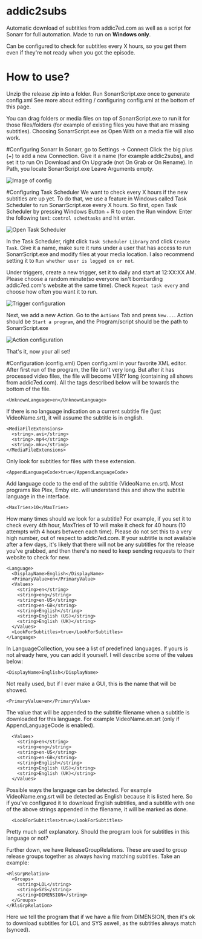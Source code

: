 # addic2subs
Automatic download of subtitles from addic7ed.com as well as a script for Sonarr for full automation. Made to run on **Windows only**.

Can be configured to check for subtitles every X hours, so you get them even if they're not ready when you got the episode.

# How to use?
Unzip the release zip into a folder. Run SonarrScript.exe once to generate config.xml
See more about editing / configuring config.xml at the bottom of this page.

You can drag folders or media files on top of SonarrScript.exe to run it for those files/folders (for example of existing files you have that are missing subtitles). Choosing SonarrScript.exe as Open With on a media file will also work.

#Configuring Sonarr
In Sonarr, go to Settings -> Connect
Click the big plus (+) to add a new Connection. Give it a name (for example addic2subs), and set it to run On Download and On Upgrade (not On Grab or On Rename).
In Path, you locate SonarrScript.exe
Leave Arguments empty.

![Image of config](http://i.imgur.com/4n5bb6A.png)

#Configuring Task Scheduler
We want to check every X hours if the new subtitles are up yet. To do that, we use a feature in Windows called Task Scheduler to run SonarrScript.exe every X hours. So first, open Task Scheduler by pressing Windows Button + R to open the Run window. Enter the following text: `control schedtasks` and hit enter.

![Open Task Scheduler](http://i.imgur.com/nkVqCaq.png)

In the Task Scheduler, right click `Task Scheduler Library` and click `Create Task`.
Give it a name, make sure it runs under a user that has access to run SonarrScript.exe and modify files at your media location. I also recommend setting it to `Run whether user is logged on or not`.

Under triggers, create a new trigger, set it to daily and start at 12:XX:XX AM. Please choose a random minute(so everyone isn't bombarding addic7ed.com's website at the same time). Check `Repeat task every` and choose how often you want it to run.

![Trigger configuration](http://i.imgur.com/Ot8YgCg.png)

Next, we add a new Action. Go to the `Actions` Tab and press `New...`.
Action should be `Start a program`, and the Program/script should be the path to SonarrScript.exe

![Action configuration](http://i.imgur.com/UaYonRy.png)

That's it, now your all set!

#Configuration (config.xml)
Open config.xml in your favorite XML editor. After first run of the program, the file isn't very long. But after it has processed video files, the file will become VERY long (containing all shows from addic7ed.com). All the tags described below will be towards the bottom of the file.

    <UnknownLanguage>en</UnknownLanguage>
If there is no language indication on a current subtitle file (just VideoName.srt), it will assume the subtitle is in english.

    <MediaFileExtensions>
      <string>.avi</string>
      <string>.mp4</string>
      <string>.mkv</string>
    </MediaFileExtensions>
Only look for subtitles for files with these extension.

    <AppendLanguageCode>true</AppendLanguageCode>
Add language code to the end of the subtitle (VideoName.en.srt). Most programs like Plex, Emby etc. will understand this and show the subtitle language in the interface.

    <MaxTries>10</MaxTries>
How many times should we look for a subtitle? For example, if you set it to check every 4th hour, MaxTries of 10 will make it check for 40 hours (10 attempts with 4 hours between each time). Please do not set this to a very high number, out of respect to addic7ed.com. If your subtitle is not available after a few days, it's likely that there will not be any subtitles for the release you've grabbed, and then there's no need to keep sending requests to their website to check for new.

    <Language>
      <DisplayName>English</DisplayName>
      <PrimaryValue>en</PrimaryValue>
      <Values>
        <string>en</string>
        <string>eng</string>
        <string>en-US</string>
        <string>en-GB</string>
        <string>English</string>
        <string>English (US)</string>
        <string>English (UK)</string>
      </Values>
      <LookForSubtitles>true</LookForSubtitles>
    </Language>
In LanguageCollection, you see a list of predefined languages. If yours is not already here, you can add it yourself. I will describe some of the values below:

    <DisplayName>English</DisplayName>
Not really used, but if I ever make a GUI, this is the name that will be showed.

    <PrimaryValue>en</PrimaryValue>
The value that will be appended to the subtitle filename when a subtitle is downloaded for this language. For example VideoName.en.srt (only if AppendLanguageCode is enabled).

      <Values>
        <string>en</string>
        <string>eng</string>
        <string>en-US</string>
        <string>en-GB</string>
        <string>English</string>
        <string>English (US)</string>
        <string>English (UK)</string>
      </Values>
Possible ways the language can be detected. For example VideoName.eng.srt will be detected as English because it is listed here. So if you've configured it to download English subtitles, and a subtitle with one of the above strings appended in the filename, it will be marked as done.

      <LookForSubtitles>true</LookForSubtitles>
Pretty much self explanatory. Should the program look for subtitles in this language or not?


Further down, we have ReleaseGroupRelations. These are used to group release groups together as always having matching subtitles. Take an example:

    <RlsGrpRelation>
      <Groups>
        <string>LOL</string>
        <string>SYS</string>
        <string>DIMENSION</string>
      </Groups>
    </RlsGrpRelation>
Here we tell the program that if we have a file from DIMENSION, then it's ok to download subtitles for LOL and SYS aswell, as the subtitles always match (synced).
